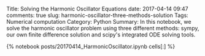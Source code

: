 ﻿Title: Solving the Harmonic Oscillator Equations
date: 2017-04-14 09:47
comments: true
slug: harmonic-oscillator-three-methods-solution
Tags: Numerical computation
Category: Python
Summary: In this notebook, we solve the harmonic oscillator problem using three different methods: sympy, our own finite difference solution and scipy's integrated ODE solving tools. 

{% notebook posts/20170414_HarmonicOscillator.ipynb cells[:] %}
